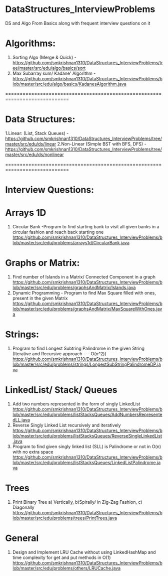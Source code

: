 # DataStructures_InterviewProblems
DS and Algo From Basics along with frequent interview questions on it

# Algorithms:
 1. Sorting Algo (Merge & Quick) - https://github.com/smkrishnan1310/DataStructures_InterviewProblems/tree/master/src/edu/algo/basics/sort
 2. Max Subarray sum/ Kadane' Algorithm -  https://github.com/smkrishnan1310/DataStructures_InterviewProblems/blob/master/src/edu/algo/basics/KadanesAlgorithm.java
 
============================================================================
 
# Data Structures:

  1.Linear: (List, Stack Queues) - https://github.com/smkrishnan1310/DataStructures_InterviewProblems/tree/master/src/edu/ds/linear 
  2.Non-Linear (Simple BST with BFS, DFS) - https://github.com/smkrishnan1310/DataStructures_InterviewProblems/tree/master/src/edu/ds/nonlinear

============================================================================

# Interview Questions:
# Arrays 1D
 1. Circular Bank -Program to find starting bank to visit all given banks in a circular fashion and reach back starting one
    https://github.com/smkrishnan1310/DataStructures_InterviewProblems/blob/master/src/edu/problems/arrays1d/CircularBank.java

# Graphs or Matrix:
  1. Find number of Islands in a Matrix/ Connected Component in a graph  https://github.com/smkrishnan1310/DataStructures_InterviewProblems/blob/master/src/edu/problems/graphsAndMatrix/Islands.java
  2. Dynamic Programming - Program to find Max Square filled with ones, present in the given Matrix https://github.com/smkrishnan1310/DataStructures_InterviewProblems/blob/master/src/edu/problems/graphsAndMatrix/MaxSquareWithOnes.java
  

# Strings:
  1. Program to find Longest Subtring Palindrome in the given String (Iterative and Recursive approach --- O(n^2))  https://github.com/smkrishnan1310/DataStructures_InterviewProblems/blob/master/src/edu/problems/strings/LongestSubStringPalindromeDP.java
  

# LinkedList/ Stack/ Queues
  1. Add two numbers represented in the form of singly LinkedList
  https://github.com/smkrishnan1310/DataStructures_InterviewProblems/blob/master/src/edu/problems/listStacksQueues/AddNumbersRepresentedLL.java
  2. Reverse Singly Linked List recursively and iteratively
  https://github.com/smkrishnan1310/DataStructures_InterviewProblems/blob/master/src/edu/problems/listStacksQueues/ReverseSingleLinkedList.java
  3. Program to find given singly linked list (SLL) is Palindrome or not in O(n) with no extra space
  https://github.com/smkrishnan1310/DataStructures_InterviewProblems/blob/master/src/edu/problems/listStacksQueues/LinkedListPalindrome.java
  
# Trees
  1. Print Binary Tree a) Vertically, b)Spirally/ in Zig-Zag Fashion, c) Diagonally
  https://github.com/smkrishnan1310/DataStructures_InterviewProblems/blob/master/src/edu/problems/trees/PrintTrees.java
  
# General
  1. Design and Implement LRU Cache without using LinkedHashMap and time complexity for get and put methods in O(1)
  https://github.com/smkrishnan1310/DataStructures_InterviewProblems/blob/master/src/edu/problems/others/LRUCache.java
